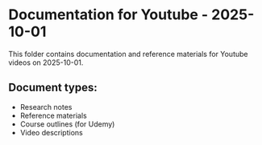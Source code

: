 # Documentation for Youtube - 2025-10-01

This folder contains documentation and reference materials for Youtube videos on 2025-10-01.

## Document types:
- Research notes
- Reference materials
- Course outlines (for Udemy)
- Video descriptions
